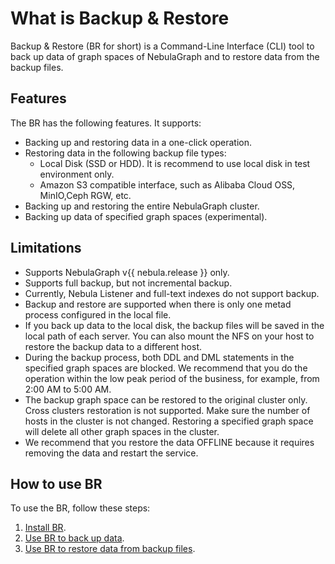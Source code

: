 # What is Backup & Restore

Backup & Restore (BR for short) is a Command-Line Interface (CLI) tool to back up data of graph spaces of NebulaGraph and to restore data from the backup files.

## Features

The BR has the following features. It supports:

- Backing up and restoring data in a one-click operation.
- Restoring data in the following backup file types:
  - Local Disk (SSD or HDD). It is recommend to use local disk in test environment only.
  - Amazon S3 compatible interface, such as Alibaba Cloud OSS, MinIO,Ceph RGW, etc.
- Backing up and restoring the entire NebulaGraph cluster.
- Backing up data of specified graph spaces (experimental).

## Limitations

- Supports NebulaGraph v{{ nebula.release }} only.
- Supports full backup, but not incremental backup.
- Currently, Nebula Listener and full-text indexes do not support backup.
- Backup and restore are supported when there is only one metad process configured in the local file.
- If you back up data to the local disk, the backup files will be saved in the local path of each server. You can also mount the NFS on your host to restore the backup data to a different host.
- During the backup process, both DDL and DML statements in the specified graph spaces are blocked. We recommend that you do the operation within the low peak period of the business, for example, from 2:00 AM to 5:00 AM.
- The backup graph space can be restored to the original cluster only. Cross clusters restoration is not supported. Make sure the number of hosts in the cluster is not changed. Restoring a specified graph space will delete all other graph spaces in the cluster.
- We recommend that you restore the data OFFLINE because it requires removing the data and restart the service.
<!---When backing up or restoring the data deployed in Docker, network configuration should be done, such as IP and port mapping. -->

<!--
## Implementation

You can use the BR to do these:

- Backing up a cluster and storing its data in a local or cloud storage system.

- Restoring data to a cluster from a local or cloud storage system.

This section introduces how backup and restoration are implemented in the BR.

### Backup

To back up data, the BR sends a backup request to the leader metad process to trigger the backup process as follows:

1. The SSH login from the BR machine to the meta and the storage servers is verified.

  !!! Note

        Besides, if a remote storage system such as Amazon S3 or Alibaba Cloud OSS is necessary, their client installation and configuration are verified.

2. The BR sends a request to create backup files.

3. The leader metad process is locked.

  !!! note

        From now on, you cannot run any DDL statement of nGQL until Step 9.

4. The leader metad process blocks writing to the specified graph spaces.

  !!! note

        From now on, you cannot run any DML statement of nGQL in the specified graph spaces until Step 7. But this process does not affect the DQL statements in these graph spaces, and you can do whatever you want in other graph spaces.

5. The leader metad process sends a request to the storaged processes for the snapshot file names.

6. The leader metad process scans local RocksDB files and output SST files.

7. The leader metad process unblocks writing to the specified graph spaces.

  !!! note

        From now on, you can run DML statements of nGQL in the specified graph spaces.

8. The leader metad process sends responses to the BR with the metadata and snapshots including:
   - the thrift format,
   - partition information of the graph spaces,
   - the Raft log commit ID of each partition,
   - the snapshot information including the catalog of the snapshots of each storaged process,
   - their SST file names of the meta server, and
   - the backup file names.

9.  The leader metad process is unlocked.

  !!! note

        From now on, you can run any DDL statement of nGQL in the specified graph spaces.

10. The account on the BR machine logs on via SSH to the meta server where the leader locates and to all the storage servers and backs up files.

11. If Amazon S3 or Alibaba Cloud OSS is used, the BR uses commands to upload the files to the cloud storage system.

  !!! note

        This step causes massive disk reads. We recommend that a 10 Gigabit Network is applied. If a networking error occurs during this step, the backup process fails and you must do the backup operation again. For now, the backup process cannot be resumed from the broken point.

12. The BR sends a request to clean the snapshots from storage servers, and the backup process is done.
  
This figure shows how the backup is implemented.

![The figure shows the backup procedure](https://docs-cdn.nebula-graph.com.cn/figures/ng-ug-001.png "Implementation of backup")

When backup files are generated, the file names are generated automatically. A folder name is in the format of `BACKUP_YY_MM_DD_HH_mm_SS`, of which,

- `BACKUP` indicates the files are backup files.
- `YY_MM_DD_HH_mm_SS` indicates the timestamp when the files are generated.

### Restore

!!! danger

    During the restoration process, the data on the target cluster is removed and then is replaced with the data from the backup files. If necessary, back up the data on the target cluster.

The restoration process is implemented as follows:

1. The SSH login from the BR to the meta and the storage servers is verified.

  !!! Note

        Besides, if a cloud storage system such as Amazon S3 or Alibaba Cloud OSS is necessary, their client installation and configuration are verified.

2. The BR downloads the metadata (but not data) of the backup files from the remote storage system or other external storage systems.

3. The BR verifies the topology of the clusters to make sure both clusters must have exactly the same number of hosts.

4. The BR stops the Meta Service and the Storage Service remotely.

5. The account on the BR machine logs on via SSH to the meta and storage servers to remove the existing data files.

6. When data files are removed, the account on the BR machine logs on via SSH to the meta and storage servers and downloads the backup files from the cloud storage system or other external storage systems.

7. When the backup files are downloaded, the BR starts the Meta Service.

8. The BR uses the `br restore` command to change the partition information of the specified metad processes.

9.  The BR starts the Storage Service, and the restoration process is done.

This figure shows how the restoration process is implemented.

![The figure shows the restoration process](https://docs-cdn.nebula-graph.com.cn/figures/ng-ug-002.png "Implementation of restoration")
-->


## How to use BR

To use the BR, follow these steps:

1. [Install BR](2.compile-br.md).
2. [Use BR to back up data](3.br-backup-data.md).
3. [Use BR to restore data from backup files](4.br-restore-data.md).
